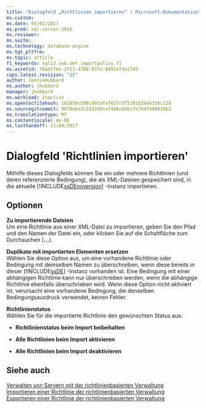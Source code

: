 ```yaml
---
title: "Dialogfeld „Richtlinien importieren“ | Microsoft-Dokumentation"
ms.custom: 
ms.date: 03/01/2017
ms.prod: sql-server-2016
ms.reviewer: 
ms.suite: 
ms.technology: database-engine
ms.tgt_pltfrm: 
ms.topic: article
f1_keywords: sql13.swb.dmf.importpolicy.f1
ms.assetid: 78ab5f6e-2f13-4788-937e-8892ef4e2345
caps.latest.revision: "22"
author: JennieHubbard
ms.author: jhubbard
manager: jhubbard
ms.workload: Inactive
ms.openlocfilehash: 162650cb89c893afef827c575391b3de6336c12d
ms.sourcegitcommit: 9678eba3c2d3100cef408c69bcfe76df49803d63
ms.translationtype: MT
ms.contentlocale: de-DE
ms.lasthandoff: 11/09/2017
---
```

# <a name="import-policies-dialog-box"></a>Dialogfeld 'Richtlinien importieren'
  Mithilfe dieses Dialogfelds können Sie ein oder mehrere Richtlinien (und deren referenzierte Bedingung), die als XML-Dateien gespeichert sind, in die aktuelle [!INCLUDE[ssDEnoversion](../../includes/ssdenoversion-md.md)] -Instanz importieren.  
  
## <a name="options"></a>Optionen  
 **Zu importierende Dateien**  
 Um eine Richtlinie aus einer XML-Datei zu importieren, geben Sie den Pfad und den Namen der Datei ein, oder klicken Sie auf die Schaltfläche zum Durchsuchen (**...**).  
  
 **Duplikate mit importierten Elementen ersetzen**  
 Wählen Sie diese Option aus, um eine vorhandene Richtlinie oder Bedingung mit demselben Namen zu überschreiben, wenn diese bereits in dieser [!INCLUDE[ssDE](../../includes/ssde-md.md)] -Instanz vorhanden ist. Eine Bedingung mit einer abhängigen Richtlinie kann nur überschrieben werden, wenn die abhängige Richtlinie ebenfalls überschrieben wird. Wenn diese Option nicht aktiviert ist, verursacht eine vorhandene Bedingung, die denselben Bedingungsausdruck verwendet, keinen Fehler.  
  
 **Richtlinienstatus**  
 Wählen Sie für die importierte Richtlinie den gewünschten Status aus:  
  
-   **Richtlinienstatus beim Import beibehalten**  
  
-   **Alle Richtlinien beim Import aktivieren**  
  
-   **Alle Richtlinien beim Import deaktivieren**  
  
## <a name="see-also"></a>Siehe auch  
 [Verwalten von Servern mit der richtlinienbasierten Verwaltung](../../relational-databases/policy-based-management/administer-servers-by-using-policy-based-management.md)   
 [Importieren einer Richtlinie der richtlinienbasierten Verwaltung](../../relational-databases/policy-based-management/import-a-policy-based-management-policy.md)   
 [Exportieren einer Richtlinie der richtlinienbasierten Verwaltung](../../relational-databases/policy-based-management/export-a-policy-based-management-policy.md)  
  
  
